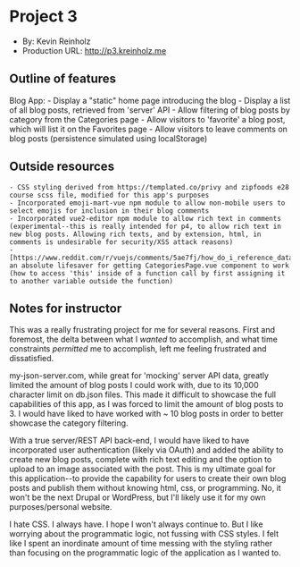 # Project 3
+ By: Kevin Reinholz
+ Production URL: <http://p3.kreinholz.me>


## Outline of features
Blog App:
    - Display a "static" home page introducing the blog
    - Display a list of all blog posts, retrieved from 'server' API
    - Allow filtering of blog posts by category from the Categories page
    - Allow visitors to 'favorite' a blog post, which will list it on the Favorites page
    - Allow visitors to leave comments on blog posts (persistence simulated using localStorage)

## Outside resources
    - CSS styling derived from https://templated.co/privy and zipfoods e28 course scss file, modified for this app's purposes
    - Incorporated emoji-mart-vue npm module to allow non-mobile users to select emojis for inclusion in their blog comments
    - Incorporated vue2-editor npm module to allow rich text in comments (experimental--this is really intended for p4, to allow rich text in new blog posts. Allowing rich texts, and by extension, html, in comments is undesirable for security/XSS attack reasons)
    - [https://www.reddit.com/r/vuejs/comments/5ae7fj/how_do_i_reference_data_from_a_function_inside_a/], an absolute lifesaver for getting CategoriesPage.vue component to work (how to access 'this' inside of a function call by first assigning it to another variable outside the function)

## Notes for instructor

This was a really frustrating project for me for several reasons. First and foremost, the delta between what I *wanted* to accomplish, and what time constraints *permitted* me to accomplish, left me feeling frustrated and dissatisfied.

my-json-server.com, while great for 'mocking' server API data, greatly limited the amount of blog posts I could work with, due to its 10,000 character limit on db.json files. This made it difficult to showcase the full capabilities of this app, as I was forced to limit the amount of blog posts to 3. I would have liked to have worked with ~ 10 blog posts in order to better showcase the category filtering.

With a true server/REST API back-end, I would have liked to have incorporated user authentication (likely via OAuth) and added the ability to create new blog posts, complete with rich text editing and the option to upload to an image associated with the post. This is my ultimate goal for this application--to provide the capability for users to create their own blog posts and publish them without knowing html, css, or programming. No, it won't be the next Drupal or WordPress, but I'll likely use it for my own purposes/personal website.

I hate CSS. I always have. I hope I won't always continue to. But I like worrying about the programmatic logic, not fussing with CSS styles. I felt like I spent an inordinate amount of time messing with the styling rather than focusing on the programmatic logic of the application as I wanted to.